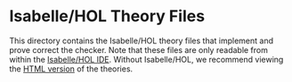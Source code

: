# Isabelle/HOL Theory Files

This directory contains the Isabelle/HOL theory files that implement and prove correct the checker.
Note that these files are only readable from within the [Isabelle/HOL IDE](https://isabelle.in.tum.de).
Without Isabelle/HOL, we recommend viewing the [HTML version](https://lammich.github.io/lrat_isa/Unsorted/lrat_isa) of the theories.
